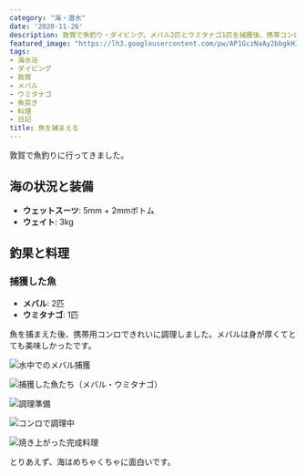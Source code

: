```yaml
---
category: "海・潜水"
date: '2020-11-26'
description: 敦賀で魚釣り・ダイビング。メバル2匹とウミタナゴ1匹を捕獲後、携帯コンロで調理して味わいました。
featured_image: "https://lh3.googleusercontent.com/pw/AP1GczNaAy2bbgkHIZQFOr4bHyKGW21QlDNKWfHgbAieg5TRpBdDV8dy_fdFul56DuY23iJCV5cEDETchRfiya_tLofRY-u8acnzGs5puv0NOklKkHuOygcJ=s1000-no-gm?authuser=0"
tags:
- 海水浴
- ダイビング
- 敦賀
- メバル
- ウミタナゴ
- 魚突き
- 料理
- 日記
title: 魚を捕まえる
---
```


<!-- 元のGoogle Photosリンク: https://photos.app.goo.gl/NTcpmwWgyZgz3BTk8 -->


敦賀で魚釣りに行ってきました。

## 海の状況と装備
- **ウェットスーツ**: 5mm + 2mmボトム
- **ウェイト**: 3kg

## 釣果と料理

### 捕獲した魚
- **メバル**: 2匹
- **ウミタナゴ**: 1匹

魚を捕まえた後、携帯用コンロできれいに調理しました。メバルは身が厚くてとても美味しかったです。

![水中でのメバル捕獲](https://lh3.googleusercontent.com/pw/AP1GczNaAy2bbgkHIZQFOr4bHyKGW21QlDNKWfHgbAieg5TRpBdDV8dy_fdFul56DuY23iJCV5cEDETchRfiya_tLofRY-u8acnzGs5puv0NOklKkHuOygcJ=s1000-no-gm?authuser=0)

![捕獲した魚たち（メバル・ウミタナゴ）](https://lh3.googleusercontent.com/pw/AP1GczPFbZ3ebfYEZc4VXsOGpbvLBHgqRGdEdxOyxHUaYQfAAMcnLPvJ9AinI-qlDRwGJGWWWnN3zA4A-Qca5erEfCtycIQiEmRuGMUuqiBza8_bYh-arNekFdBgb9dIE2jVxB_js-AebcHqxIoCF4iEagr3Iw=s1000-no-gm?authuser=0)

![調理準備](https://lh3.googleusercontent.com/pw/AP1GczNBNJAbTDb02wec9T5QAnTfLIYiZOEDXB8C3nXOv3YDlOFw-2vx6_CjL0WXTLZnWKLZsfkYtKUJ6xuMWW_TcHFwOuS6HM8A5VueUiaMvG0IwQKOIqSEMx7zRr3bLXOLNFXqyU26Rtm2oqDZinTlymTWuw=s1000-no-gm?authuser=0)

![コンロで調理中](https://lh3.googleusercontent.com/pw/AP1GczPsQJQwwPUy4b0N-zkuMcdDZ3TEKskQeU7LlVEmZA9RxqCDfS5lTLK_nACz-U3UTHJAEx_xHFgTCrMf-Ue4Z9Kb6IjH0o95ioWpxmeBOQoEgeNXPPvpcBLUBq7aVOXLZyml3a6DDcEyCnTquj1p4-UXjw=s1000-no-gm?authuser=0)

![焼き上がった完成料理](https://lh3.googleusercontent.com/pw/AP1GczMxW6l-v-Zxj0Xw6Hg9BOVpCwmmfSUPdUitSYyJARrvK4O5SBBAnMKSKq4oP5C_1IIIKr3B_2Tbf71mrq9KTlKA8f9Scmi-8YeDG0F3D0xbMpjwm7eFQEIQHtHBwiY3Ce0cHIkBlpmiMJWCot-Z4HCYmQ=s1000-no-gm?authuser=0)

とりあえず、海はめちゃくちゃに面白いです。